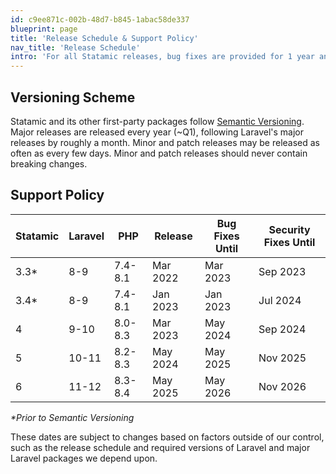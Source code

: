 ```yaml
---
id: c9ee871c-002b-48d7-b845-1abac58de337
blueprint: page
title: 'Release Schedule & Support Policy'
nav_title: 'Release Schedule'
intro: 'For all Statamic releases, bug fixes are provided for 1 year and security fixes are provided for 18 months.  For all first party addons, only the latest major release receives bug fixes. In addition, please review the [Laravel Support Policy](https://laravel.com/docs/master/releases#support-policy).'
---
```


## Versioning Scheme
Statamic and its other first-party packages follow [Semantic Versioning](https://semver.org/). Major releases are released every year (~Q1), following Laravel's major releases by roughly a month. Minor and patch releases may be released as often as every few days. Minor and patch releases should never contain breaking changes.

## Support Policy

<table class="text-sm">
   <thead>
      <tr>
         <th class="text-sm font-bold">Statamic</th>
         <th class="text-sm font-bold">Laravel</th>
         <th class="text-sm font-bold">PHP</th>
         <th class="text-sm font-bold">Release</th>
         <th class="text-sm font-bold">Bug Fixes Until</th>
         <th class="text-sm font-bold">Security Fixes Until</th>
      </tr>
   </thead>
   <tbody>
      <tr class="bg-red text-[#ffc9bf]">
         <td class="font-bold">3.3*</td>
         <td>8-9</td>
         <td>7.4-8.1</td>
         <td>Mar 2022</td>
         <td>Mar 2023</td>
         <td>Sep 2023</td>
      </tr>
      <tr class="bg-red text-[#ffc9bf]">
         <td class="font-bold">3.4*</td>
         <td>8-9</td>
         <td>7.4-8.1</td>
         <td>Jan 2023</td>
         <td>Jan 2023</td>
         <td>Jul 2024</td>
      </tr>
      <tr class="bg-red text-[#ffc9bf]">
         <td class="font-bold">4</td>
         <td>9-10</td>
         <td>8.0-8.3</td>
         <td>Mar 2023</td>
         <td>May 2024</td>
         <td>Sep 2024</td>
      </tr>
      <tr>
         <td class="font-bold">5</td>
         <td>10-11</td>
         <td>8.2-8.3</td>
         <td>May 2024</td>
         <td>May 2025</td>
         <td>Nov 2025</td>
      </tr>
       <tr>
         <td class="font-bold">6</td>
         <td>11-12</td>
         <td>8.3-8.4</td>
         <td>May 2025</td>
         <td>May 2026</td>
         <td>Nov 2026</td>
      </tr>
   </tbody>
</table>

_*Prior to Semantic Versioning_

These dates are subject to changes based on factors outside of our control, such as the release schedule and required versions of Laravel and major Laravel packages we depend upon.
